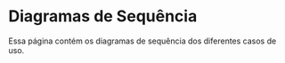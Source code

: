 # Diagramas de Sequência

Essa página contém os diagramas de sequência dos diferentes casos de uso.

